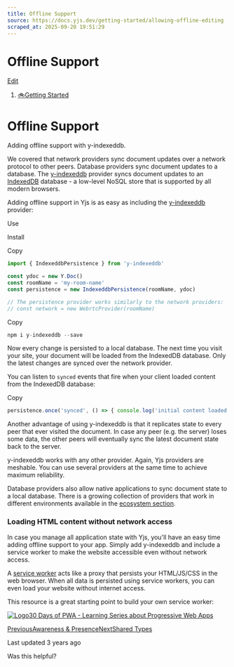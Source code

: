 ```yaml
---
title: Offline Support
source: https://docs.yjs.dev/getting-started/allowing-offline-editing
scraped_at: 2025-09-20 19:51:29
---
```


# Offline Support

[Edit](https://github.com/yjs/docs/blob/main/getting-started/allowing-offline-editing.md)

1. [🚲Getting Started](/getting-started)

# Offline Support

Adding offline support with y-indexeddb.

We covered that network providers sync document updates over a network protocol to other peers. Database providers sync document updates to a database. The [y-indexeddb](https://github.com/yjs/y-indexeddb) provider syncs document updates to an [IndexedDB](https://developer.mozilla.org/en-US/docs/Web/API/IndexedDB_API) database - a low-level NoSQL store that is supported by all modern browsers.

Adding offline support in Yjs is as easy as including the [y-indexeddb](https://github.com/yjs/y-indexeddb) provider:

Use

Install

Copy

```javascript
import { IndexeddbPersistence } from 'y-indexeddb'

const ydoc = new Y.Doc()
const roomName = 'my-room-name'
const persistence = new IndexeddbPersistence(roomName, ydoc)

// The persistence provider works similarly to the network providers:
// const network = new WebrtcProvider(roomName)
```

Copy

```javascript
npm i y-indexeddb --save
```

Now every change is persisted to a local database. The next time you visit your site, your document will be loaded from the IndexedDB database. Only the latest changes are synced over the network provider.

You can listen to `synced` events that fire when your client loaded content from the IndexedDB database:

Copy

```javascript
persistence.once('synced', () => { console.log('initial content loaded') })
```

Another advantage of using y-indexeddb is that it replicates state to every peer that ever visited the document. In case any peer (e.g. the server) loses some data, the other peers will eventually sync the latest document state back to the server.

y-indexeddb works with any other provider. Again, Yjs providers are meshable. You can use several providers at the same time to achieve maximum reliability.

Database providers also allow native applications to sync document state to a local database. There is a growing collection of providers that work in different environments available in the [ecosystem section](/ecosystem/database-provider).

### Loading HTML content without network access

In case you manage all application state with Yjs, you'll have an easy time adding offline support to your app. Simply add y-indexeddb and include a service worker to make the website accessible even without network access.

A [service worker](https://developer.mozilla.org/en-US/docs/Web/API/Service_Worker_API) acts like a proxy that persists your HTML/JS/CSS in the web browser. When all data is persisted using service workers, you can even load your website without internet access.

This resource is a great starting point to build your own service worker:

[![Logo](https://docs.yjs.dev/~gitbook/image?url=https%3A%2F%2Fmicrosoft.github.io%2Fwin-student-devs%2F30DaysOfPWA%2F_media%2Ffavicon.png&width=20&dpr=4&quality=100&sign=f6fcb5a5&sv=2)30 Days of PWA - Learning Series about Progressive Web Apps](https://microsoft.github.io/win-student-devs/#/30DaysOfPWA/core-concepts/05)

[PreviousAwareness & Presence](/getting-started/adding-awareness)[NextShared Types](/getting-started/working-with-shared-types)

Last updated 3 years ago

Was this helpful?